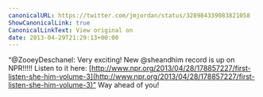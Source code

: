 ```yaml
---
canonicalURL: https://twitter.com/jmjordan/status/328984339083821058
ShowCanonicalLink: true
CanonicalLinkText: View original on
date: 2013-04-29T21:29:13+00:00
---
```

“@ZooeyDeschanel: Very exciting! New @sheandhim record is up on NPR!!!!! Listen to it here: [http://www.npr.org/2013/04/28/178857227/first-listen-she-him-volume-3](http://www.npr.org/2013/04/28/178857227/first-listen-she-him-volume-3)” Way ahead of you!